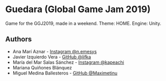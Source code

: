 # Guedara (Global Game Jam 2019)
Game for the GGJ2019, made in a weekend. Theme: HOME. Engine: Unity.

## Authors
* Ana Marí Aznar - [Instagram @n.emesys](https://www.instagram.com/n.emesys)
* Javier Izquierdo Vera - [GitHub @lifka](https://www.github.com/lifka)
* María del Mar Salas Sánchez - [Instagram @kapeachi](https://www.instagram.com/kapeachi)
* Mariana Quiñones Blánquez 
* Miguel Medina Ballesteros - [GitHub @Maximetinu](https://www.github.com/maximetinu)
